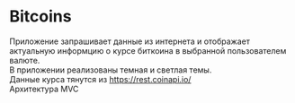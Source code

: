 # Bitcoins
Приложение запрашивает данные из интернета и отображает актуальную информцию о курсе биткоина в выбранной пользователем валюте.  
В приложении реализованы темная и светлая темы.  
Данные курса тянутся из https://rest.coinapi.io/  
Архитектура MVC
